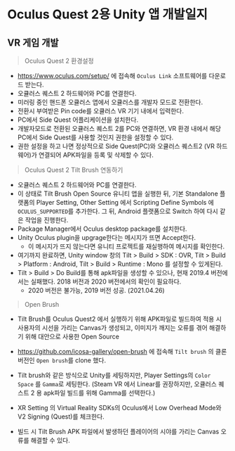 # Oculus Quest 2용 Unity 앱 개발일지



## VR 게임 개발

> Oculus Quest 2 환경설정

- https://www.oculus.com/setup/ 에 접속해 `Oculus Link` 소프트웨어를 다운로드 받는다.
- 오큘러스 퀘스트 2 하드웨어와 PC를 연결한다.
- 미러링 중인 핸드폰 오큘러스 앱에서 오큘러스를 개발자 모드로 전환한다.
- 전환시 부여받은 Pin code를 오큘러스 VR 기기 내에서 입력한다.
- PC에서 Side Quest 어플리케이션을 설치한다.
- 개발자모드로 전환된 오큘러스 퀘스트 2를 PC와 연결하면, VR 환경 내에서 해당 PC에서 Side Quest를 사용할 것인지 권한을 설정할 수 있다.
- 권한 설정을 하고 나면 정상적으로 Side Quest(PC)와 오큘러스 퀘스트2 (VR 하드웨어)가 연결되어 APK파일을 등록 및 삭제할 수 있다.



> Oculus Quest 2 Tilt Brush 연동하기

- 오큘러스 퀘스트 2 하드웨어와 PC를 연결한다.
- 이 상태로 Tilt Brush Open Source 유니티 앱을 실행한 뒤, 기본 Standalone 플랫폼의 Player Setting, Other Setting 에서 Scripting Define Symbols 에 `OCULUS_SUPPORTED`를 추가한다. 그 뒤, Android 플랫폼으로 Switch 하여 다시 같은 작업을 진행한다.
- Package Manager에서 Oculus desktop package를 설치한다.
- Unity Oculus plugin을 upgrage한다는 메시지가 뜨면 Accept한다.
  - 이 메시지가 뜨지 않는다면 유니티 프로젝트를 재실행하여 메시지를 확인한다.
- 여기까지 완료하면, Unity window 창의 Tilt > Build > SDK : OVR, Tilt > Build > Platform : Android, Tilt > Build > Runtime : Mono 를 설정할 수 있게된다.
- Tilt > Build > Do Build를 통해 apk파일을 생성할 수 있으나, 현재 2019.4 버전에서는 실패했다. 2018 버전과 2020 버전에서의 확인이 필요하다.
  - 2020 버전은 불가능, 2019 버전 성공. (2021.04.26)



> Open Brush

- Tilt Brush를 Oculus Quest2 에서 실행하기 위해 APK파일로 빌드하여 적용 시 사용자의 시선을 가리는 Canvas가 생성되고, 이미지가 깨지는 오류를 겪어 해결하기 위해 대안으로 사용한 Open Source 

- https://github.com/icosa-gallery/open-brush 에 접속해 `Tilt brush` 의 클론 버전인 `Open brush`를 clone 했다.
- Tilt brush와 같은 방식으로 Unity를 세팅하지만, Player Settings의 `Color Space` 를 `Gamma`로 세팅한다. (Steam VR 에서 Linear를 권장하지만, 오큘러스 퀘스트 2 용 apk파일 빌드를 위해 Gamma를 선택한다.)
- XR Setting 의 Virtual Reality SDKs의 Oculus에서 Low Overhead Mode와 V2 Signing (Quest)를 체크한다.
- 빌드 시 Tilt Brush APK 파일에서 발생하던 플레이어의 시야를 가리는 Canvas 오류를 해결할 수 있다.